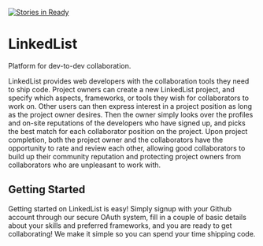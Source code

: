 [![Stories in Ready](https://badge.waffle.io/CunningCoders/LinkedList.png?label=ready&title=Ready)](https://waffle.io/CunningCoders/LinkedList)
# LinkedList
Platform for dev-to-dev collaboration.

LinkedList provides web developers with the collaboration tools they need to ship code. Project owners can create a new LinkedList project, and specify which aspects, frameworks, or tools they wish for collaborators to work on. Other users can then express interest in a project position as long as the project owner desires. Then the owner simply looks over the profiles and on-site reputations of the developers who have signed up, and picks the best match for each collaborator position on the project. Upon project completion, both the project owner and the collaborators have the opportunity to rate and review each other, allowing good collaborators to build up their community reputation and protecting project owners from collaborators who are unpleasant to work with. 

## Getting Started
Getting started on LinkedList is easy! Simply signup with your Github account through our secure OAuth system, fill in a couple of basic details about your skills and preferred frameworks, and you are ready to get collaborating! We make it simple so you can spend your time shipping code. 
